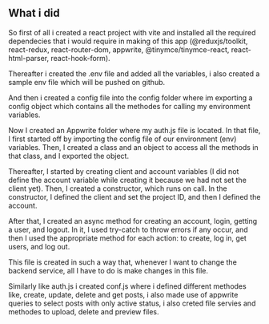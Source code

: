 ## What i did

So first of all i created a react project with vite and installed all the required dependecies that i would require in making of this app (@reduxjs/toolkit, react-redux, react-router-dom, appwrite, @tinymce/tinymce-react, react-html-parser, react-hook-form).

Thereafter i created the .env file and added all the variables, i also created a sample env file which will be pushed on github. 

And then i created a config file into the config folder where im exporting a config object which contains all the methodes for calling my environment variables.


Now I created an Appwrite folder where my auth.js file is located. In that file, I first started off by importing the config file of our environment (env) variables. Then, I created a class and an object to access all the methods in that class, and I exported the object.

Thereafter, I started by creating client and account variables (I did not define the account variable while creating it because we had not set the client yet). Then, I created a constructor, which runs on call. In the constructor, I defined the client and set the project ID, and then I defined the account.

After that, I created an async method for creating an account, login, getting a user, and logout. In it, I used try-catch to throw errors if any occur, and then I used the appropriate method for each action: to create, log in, get users, and log out.

This file is created in such a way that, whenever I want to change the backend service, all I have to do is make changes in this file.

Similarly like auth.js i created conf.js where i defined different methodes like, create, update, delete and get posts, i also made use of appwrite queries to select posts with only active status, i also creted file servies and methodes to upload, delete and preview files. 